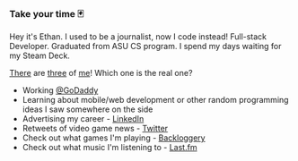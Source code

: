 ### Take your time 🃏

Hey it's Ethan. I used to be a journalist, now I code instead! Full-stack Developer. Graduated from ASU CS program. I spend my days waiting for my Steam Deck.

[There](https://github.com/egilchrist-godaddy) are [three](https://github.com/ethan-gilchrist-privoro) of [me](https://github.com/EthanG45)! Which one is the real one?

- Working [@GoDaddy](https://github.com/godaddy)
- Learning about mobile/web development or other random programming ideas I saw somewhere on the side
- Advertising my career - [LinkedIn](https://www.linkedin.com/in/ethan-gilchrist/)
- Retweets of video game news - [Twitter](https://twitter.com/Ethan_G45)
- Check out what games I'm playing - [Backloggery](https://backloggery.com/Racecode)
- Check out what music I'm listening to - [Last.fm](https://www.last.fm/user/EthanG45)
